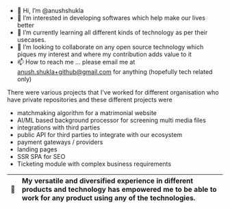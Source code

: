 - 👋 Hi, I’m @anushshukla
- 👀 I’m interested in developing softwares which help make our lives better
- 🌱 I’m currently learning all different kinds of technology as per their usecases.
- 💞️ I’m looking to collaborate on any open source technology which piques my interest and where my contribution adds value to it
- 📫 How to reach me ... please email me at anush.shukla+github@gmail.com for anything (hopefully tech related only)

There were various projects that I've worked for different organisation who have private repositories and these different projects were
- matchmaking algorithm for a matrimonial website
- AI/ML based background processor for screening multi media files
- integrations with third parties
- public API for third parties to integrate with our ecosystem
- payment gateways / providers
- landing pages
- SSR SPA for SEO
- Ticketing module with complex business requirements


| :memo:        | My versatile and diversified experience in different products and technology has empowered me to be able to work for any product using any of the technologies.       |
|---------------|:------------------------|


<!---
anushshukla/anushshukla is a ✨ special ✨ repository because its `README.md` (this file) appears on your GitHub profile.
You can click the Preview link to take a look at your changes.
--->
